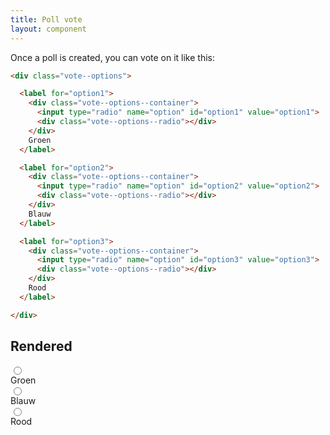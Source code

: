```yaml
---
title: Poll vote
layout: component
---
```


Once a poll is created, you can vote on it like this:

```html
<div class="vote--options">

  <label for="option1">
    <div class="vote--options--container">
      <input type="radio" name="option" id="option1" value="option1">
      <div class="vote--options--radio"></div> 
    </div>
    Groen
  </label>

  <label for="option2">
    <div class="vote--options--container">
      <input type="radio" name="option" id="option2" value="option2">
      <div class="vote--options--radio"></div> 
    </div>
    Blauw
  </label>

  <label for="option3">
    <div class="vote--options--container">
      <input type="radio" name="option" id="option3" value="option3">
      <div class="vote--options--radio"></div> 
    </div>
    Rood
  </label>

</div>
```

## Rendered


<div class="vote--options">
  
  <label for="option1">
    <div class="vote--options--container">
      <input type="radio" name="option" id="option1" value="option1">
      <div class="vote--options--radio"></div> 
    </div>
    Groen
  </label>

  <label for="option2">
    <div class="vote--options--container">
      <input type="radio" name="option" id="option2" value="option2">
      <div class="vote--options--radio"></div> 
    </div>
    Blauw
  </label>

  <label for="option3">
    <div class="vote--options--container">
      <input type="radio" name="option" id="option3" value="option3">
      <div class="vote--options--radio"></div> 
    </div>
    Rood
  </label>
  
</div>

